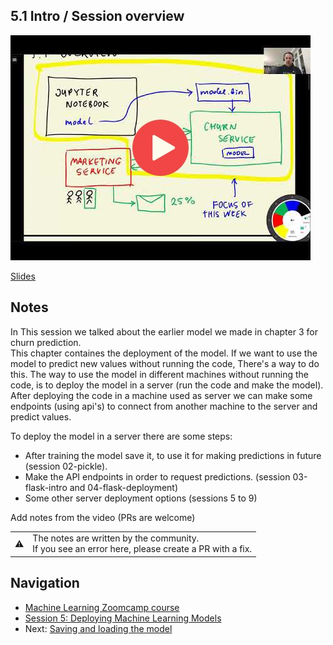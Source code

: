 
## 5.1 Intro / Session overview

<a href="https://www.youtube.com/watch?v=agIFak9A3m8&list=PL3MmuxUbc_hIhxl5Ji8t4O6lPAOpHaCLR"><img src="images/thumbnail-5-01.jpg"></a>
 

[Slides](https://www.slideshare.net/AlexeyGrigorev/ml-zoomcamp-5-model-deployment)


## Notes


In This session we talked about the earlier model we made in chapter 3 for churn prediction. <br>
This chapter containes the deployment of the model. If we want to use the model to predict new values without running the code, There's a way to do this. The way to use the model in different machines without running the code, is to deploy the model in a server (run the code and make the model). After deploying the code in a machine used as server we can make some endpoints (using api's) to connect from another machine to the server and predict values.

To deploy the model in a server there are some steps:
- After training the model save it, to use it for making predictions in future (session 02-pickle).
- Make the API endpoints in order to request predictions. (session 03-flask-intro and 04-flask-deployment)
- Some other server deployment options (sessions 5 to 9)

Add notes from the video (PRs are welcome)
<table>
   <tr>
      <td>⚠️</td>
      <td>
         The notes are written by the community. <br>
         If you see an error here, please create a PR with a fix.
      </td>
   </tr>
</table>


## Navigation

* [Machine Learning Zoomcamp course](../)
* [Session 5: Deploying Machine Learning Models](./)
* Next: [Saving and loading the model](02-pickle.md)
